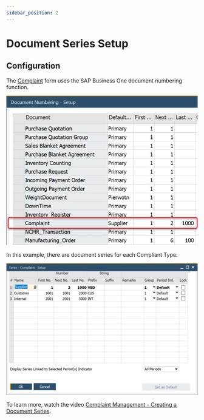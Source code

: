 ```yaml
---
sidebar_position: 2
---
```


# Document Series Setup

## Configuration

The [Complaint](complaint.md) form uses the SAP Business One document numbering function.

![Complaint Document Numbering](./media/document-series-setup/complaint-document-numbering.webp)

In this example, there are document series for each Compliant Type:

![Complaint Series Setup](./media/document-series-setup/complaint-series-setup.webp)

To learn more, watch the video [Complaint Management - Creating a Document Series](https://www.youtube.com/watch?v=qmcf-uwU_Ok).
